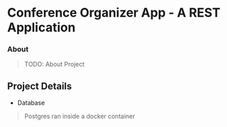 # Conference Organizer App - A REST Application

### About

> TODO: About Project

## Project Details

- Database
> Postgres ran inside a docker container


